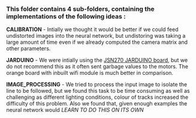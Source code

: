### This folder contains 4 sub-folders, containing the implementations of the following ideas : ###

**CALIBRATION** - Intially we thought it would be better if we could feed undistorted images into the neural network, but undistoring was taking a large amount of time even if we already computed the camera matrix and other parameters.

**JARDUINO** - We were intially using the [JSN270 JARDUINO board](https://github.com/jmpsystems/JSN270-arduino-shield), but we do not recommend this as it often sent garbage values to the motors. The orange board with inbuilt wifi module is much better in comparison.

**IMAGE_PROCESSING** - We tried to process the input image to isolate the line to be followed, but we found this task to be time consuming as well as challenging as different lighting conditions, colour of tracks increased the difficulty of this problem. Also we found that, given enough examples the neural network would *LEARN TO DO THIS ON ITS OWN*